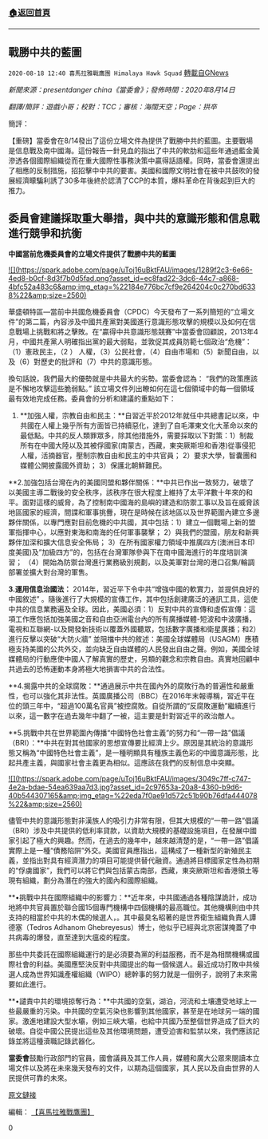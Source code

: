 ###  [:house:返回首頁](https://github.com/ourhimalayas/txt)
---

## 戰勝中共的藍圖
`2020-08-18 12:40 喜馬拉雅戰鷹團 Himalaya Hawk Squad` [轉載自GNews](https://gnews.org/zh-hant/302016/)

*新聞來源：presentdanger china《當委會》；發佈時間：2020年8月14日*

*翻譯/簡評：遊戲小哥；校對：TCC；審核：海闊天空；Page：拱卒*

簡評：

【重磅】當委會在8/14發出了這份立場文件為提供了戰勝中共的藍圖。主要戰場是信息戰及南中國海。這份報告一針見血的指出了中共的軟肋和這些年通過藍金黃滲透各個國際組織從而在重大國際性事務決策中贏得話語權。同時，當委會還提出了相應的反制措施，招招擊中中共的要害。美國和國際文明社會在被中共鼓吹的發展經濟矇騙利誘了30多年後終於認清了CCP的本質，爆料革命在背後起到巨大的推力。

##  **委員會建議採取重大舉措，與中共的意識形態和信息戰進行競爭和抗衡** 

**中國當前危機委員會的立場文件提供了戰勝中共的藍圖**

[!\[\](https://spark.adobe.com/page/uToj16uBktFAU/images/1289f2c3-6e66-4ed8-b0cf-8d3f7b0d5fad.png?asset_id=ec8fad22-3dc6-44c7-a868-4bfc52a483c6&amp;img_etag=%22184e776bc7cf9e264204c0c270bd6338%22&amp;size=2560)](https://spark.adobe.com/page/uToj16uBktFAU/images/1289f2c3-6e66-4ed8-b0cf-8d3f7b0d5fad.png?asset_id=ec8fad22-3dc6-44c7-a868-4bfc52a483c6&amp;img_etag=%22184e776bc7cf9e264204c0c270bd6338%22&amp;size=1024)

華盛頓特區—當前中共國危機委員會（CPDC）今天發布了一系列簡短的“立場文件”的第二篇，內容涉及中國共產黨對美國進行意識形態攻擊的規模以及如何在信息戰場上挑戰和將之擊敗。在“贏得中共意識形態競賽”中當委會回顧說，2013年4月，中國共產黨人明確指出黨的最大弱點，並敦促其成員防範七個政治“危機”：（1）憲政民主，（2 ） 人權，（3）公民社會，（4）自由市場和（5）新聞自由，以及（6）對歷史的批評和（7）中共的意識形態。

換句話說，我們最大的優勢就是中共最大的劣勢。當委會認為： “我們的政策應該是不懈地攻擊這些脆弱點。” 該立場文件列出瞭如何在這七個領域中的每一個領域最有效地完成任務。委員會的分析和建議的重點如下：

1. **加強人權，宗教自由和民主：**自習近平於2012年就任中共總書記以來，中共國在人權上幾乎所有方面皆已持續惡化，達到了自毛澤東文化大革命以來的最低點。中共的反人類罪眾多，除其他措施外，需要採取以下對策：1）制裁所有在中國大陸以及其被俘國家(南蒙古，西藏，東突厥斯坦和香港)從事侵犯人權，活摘器官，壓制宗教自由和民主的中共官員； 2）要求大學，智囊團和媒體公開披露國外資助； 3）保護北朝鮮難民。

**2.加強包括台灣在內的美國同盟和夥伴關係：**中共已作出一致努力，破壞了以美國主導二戰後的安全秩序，該秩序在很大程度上維持了太平洋數十年來的和平。面對這樣的威脅，為了控制南中國海的島嶼的建造和防禦工事以及旨在威脅該地區國家的經濟，間諜和軍事挑釁，現在是時候在該地區以及世界範圍內建立多邊夥伴關係，以專門應對目前危機的中共國，其中包括：1）建立一個戰場上新的盟軍指揮中心，以應對東海和南海的任何軍事襲擊； 2）與我們的盟國，朋友和新興夥伴加深和擴大信息安全佈局； 3）在所有國家權力領域中推廣四方(澳洲日本印度美國)及”加級四方”的，包括在台灣軍隊參與下在南中國海進行的年度培訓演習； （4）開始為防禦台灣進行業務級別規劃，以及美軍對台灣的港口召集/輪調部署並擴大對台灣的軍售。

**3.運用信息治國法：** 2014年，習近平下令中共“增強中國的軟實力，並提供良好的中國敘述” 。隨後進行了大規模的宣傳工作，其中包括創建廣泛的通訊工具，這使中共的信息業務遍及全球。因此，美國必須：1）反對中共的宣傳和虛假宣傳：這項工作應包括加強美國之音和自由亞洲電台內的所有廣播媒體-短波和中波廣播，電視和互聯網-以及開發新技術以覆蓋外國聽眾，包括數字廣播和衛星廣播；和2）進行反擊以突破“大防火牆” 並阻擋中共的敘述：美國全球媒體局（USAGM）應積極支持美國的公共外交，並向缺乏自由媒體的人民發出自由之聲。例如，美國全球媒體局的行動應使中國人了解真實的歷史，另類的觀念和宗教自由。真實地回顧中共過去的恐怖運動本身將極大地損害中共的合法性。

**4.揭露中共的全球腐敗：**通過展示中共在國內外的腐敗行為的普遍性和嚴重性，也可以強化其非法性。英國廣播公司（BBC）在2016年末報導稱，習近平在位的頭三年中，“超過100萬名官員”被控腐敗。自從所謂的“反腐敗運動”繼續進行以來，這一數字在過去幾年中翻了一被，這主要是針對習近平的政治敵人。

**5.挑戰中共在世界範圍內傳播“中國特色社會主義”的努力和“一帶一路”倡議（BRI）：**中共在對其他國家的思想宣傳要比經濟上少。原因是其統治的意識形態又稱為“中國特色社會主義”，是一種明顯具有種族主義色彩的中國意識形態，比起共產主義，與國家社會主義更為相似。這應該在我們的反制信息中突顯。

[!\[\](https://spark.adobe.com/page/uToj16uBktFAU/images/3049c7ff-c747-4e2a-bdae-54ea639aa7d3.jpg?asset_id=2c97653a-20a8-4360-b9d6-40b544307165&amp;img_etag=%22eda7f0ae91d572c51b90b76dfa444078%22&amp;size=2560)](https://spark.adobe.com/page/uToj16uBktFAU/images/3049c7ff-c747-4e2a-bdae-54ea639aa7d3.jpg?asset_id=2c97653a-20a8-4360-b9d6-40b544307165&amp;img_etag=%22eda7f0ae91d572c51b90b76dfa444078%22&amp;size=1024)

儘管中共的意識形態對非漢族人的吸引力非常有限，但其大規模的“一帶一路”倡議（BRI）涉及中共提供的低利率貸款，以資助大規模的基礎設施項目，在發展中國家引起了極大的興趣。然而，在過去的幾年中，越來越清楚的是，“一帶一路”倡議實際上是一種“債務陷阱”外交。美國官員應指出，這構成了一種新型的新殖民主義，並指出對具有經濟潛力的項目可能提供替代融資。通過將目標國家定性為初期的“俘虜國家”，我們可以將它們與包括蒙古南部，西藏，東突厥斯坦和香港領土等現有組織，劃分為潛在的強大的國內和國際組織。

**•挑戰中共在國際組織中的影響力：**近年來，中共國通過各種陰謀詭計，成功地將中共官員置於聯合國15個專門機構中四個機構的最高職位。其他機構則由中共支持的相當於中共的木偶的候選人，。其中最臭名昭著的是世界衛生組織負責人譚德塞（Tedros Adhanom Ghebreyesus）博士，他似乎已經與北京密謀掩蓋了中共病毒的爆發，直至達到大瘟疫的程度。

那些中共委託在國際組織運行的是必須要為黨的利益服務，而不是為相關機構或國際社會的利益。美國應堅決反對中共國提出的每一個候選人。最近成功打敗中共候選人成為世界知識產權組織（WIPO）總幹事的努力就是一個例子，說明了未來需要如此進行。

**•譴責中共的環境掠奪行為：**中共國的空氣，湖泊，河流和土壤遭受地球上一些最嚴重的污染。中共國的空氣污染也影響到其他國家，甚至是在地球另一端的國家。激進地建設大型水壩，例如三峽大壩，也給中共國乃至整個世界造成了巨大的破壞。自從中國公民提出這些及其他環境問題，遭受迫害和監禁以來，我們應該記錄並將這種瀆職記錄武器化。

**當委會**鼓勵行政部門的官員，國會議員及其工作人員，媒體和廣大公眾來閱讀本立場文件以及將在未來幾天發布的文件，以期為這個國家，其人民以及自由世界的人民提供可靠的未來。

[原文鏈接](https://presentdangerchina.org/2020/08/committee-recommends-major-initiative-to-compete-with-and-counter-the-chinese-communist-partys-ideological-and-information-warfare/)

編輯： [【喜馬拉雅戰鷹團】](https://spark.adobe.com/page/uToj16uBktFAU/)

0
